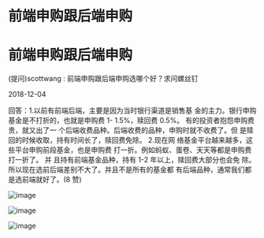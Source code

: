 # 前端申购跟后端申购

# 前端申购跟后端申购

(提问)scottwang : 前端申购跟后端申购选哪个好？求问螺丝钉

2018-12-04

回答：1.以前有前端后端，主要是因为当时银行渠道是销售基 金的主力。银行申购基金是不打折的，也就是申购费 1- 1.5%，赎回费 0.5%。 有的投资者抱怨申购费贵，就又出了一 个后端收费品种。后端收费的品种，申购时就不收费了。但 是赎回的时候收取，持有时间长了，赎回费免除。 2.现在网 络基金平台越来越多，这些平台申购前段基金，也是申购费 打一折。例如蚂蚁、蛋卷、天天等都是申购费打一折了。 并 且持有前端基金品种，持有 1-2 年以上，赎回费大部分也会免 除。所以现在选前后端差别不大了。并且不是所有的基金都 有后端品种，通常我们都是选前端就好了。(8 赞)

![image](img/Image_1351.png)

![image](img/Image_1361.png)

![image](img/Image_1371.png)